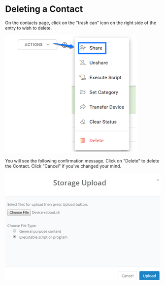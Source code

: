 # Deleting a Contact

On the contacts page, click on the "trash can" icon on the right side of the entry to wish to delete.

![](../../.gitbook/assets/image%20%2866%29.png)

You will see the following confirmation message.  Click on "Delete" to delete the Contact.  Click "Cancel" if you've changed your mind.

![](../../.gitbook/assets/image%20%28137%29.png)


